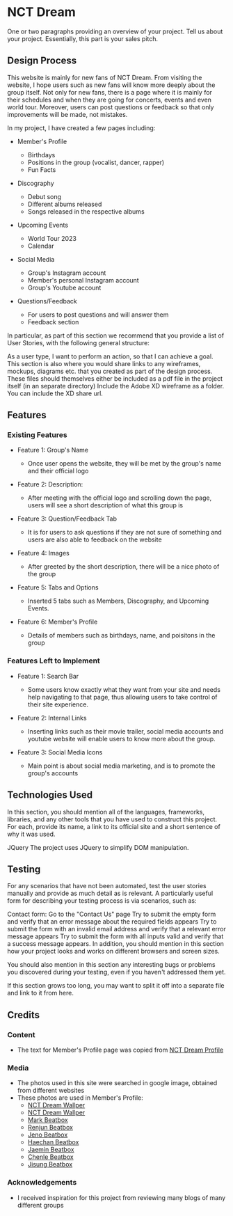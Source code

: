 # NCT Dream
One or two paragraphs providing an overview of your project. Tell us about your project.
Essentially, this part is your sales pitch.



## Design Process
This website is mainly for new fans of NCT Dream. From visiting the website, I hope users such as new fans will know more deeply about the group itself. Not only for new fans, there is a page where it is mainly for their schedules and when they are going for concerts, events and even world tour. Moreover, users can post questions or feedback so that only improvements will be made, not mistakes. 

In my project, I have created a few pages including:
  - Member's Profile 
    - Birthdays
    - Positions in the group (vocalist, dancer, rapper)
    - Fun Facts
    
  - Discography
    - Debut song
    - Different albums released
    - Songs released in the respective albums
    
  - Upcoming Events
    - World Tour 2023
    - Calendar
    
  - Social Media
    - Group's Instagram account
    - Member's personal Instagram account
    - Group's Youtube account
  
  - Questions/Feedback
    - For users to post questions and will answer them
    - Feedback section
  

In particular, as part of this section we recommend that you provide a list of User Stories, with the following general structure:

As a user type, I want to perform an action, so that I can achieve a goal.
This section is also where you would share links to any wireframes, mockups, diagrams etc. that you created as part of the design process. These files should themselves either be included as a pdf file in the project itself (in an separate directory) Include the Adobe XD wireframe as a folder. You can include the XD share url.




## Features
### Existing Features
- Feature 1: Group's Name
  - Once user opens the website, they will be met by the group's name and their official logo
  
- Feature 2: Description:
  - After meeting with the official logo and scrolling down the page, users will see a short description of what this group is
  
- Feature 3: Question/Feedback Tab
  - It is for users to ask questions if they are not sure of something and users are also able to feedback on the website
  
- Feature 4: Images
  - After greeted by the short description, there will be a nice photo of the group
  
- Feature 5: Tabs and Options
  - Inserted 5 tabs such as Members, Discography, and Upcoming Events.
  
- Feature 6: Member's Profile
  - Details of members such as birthdays, name, and poisitons in the group


### Features Left to Implement
- Feature 1: Search Bar
  - Some users know exactly what they want from your site and needs help navigating to that page, thus allowing users to take control of their site experience.
  
- Feature 2: Internal Links
  - Inserting links such as their movie trailer, social media accounts and youtube website will enable users to know more about the group.
  
- Feature 3: Social Media Icons
  - Main point is about social media marketing, and is to promote the group's accounts






## Technologies Used
In this section, you should mention all of the languages, frameworks, libraries, and any other tools that you have used to construct this project. For each, provide its name, a link to its official site and a short sentence of why it was used.

JQuery
The project uses JQuery to simplify DOM manipulation.




## Testing
For any scenarios that have not been automated, test the user stories manually and provide as much detail as is relevant. A particularly useful form for describing your testing process is via scenarios, such as:

Contact form:
Go to the "Contact Us" page
Try to submit the empty form and verify that an error message about the required fields appears
Try to submit the form with an invalid email address and verify that a relevant error message appears
Try to submit the form with all inputs valid and verify that a success message appears.
In addition, you should mention in this section how your project looks and works on different browsers and screen sizes.

You should also mention in this section any interesting bugs or problems you discovered during your testing, even if you haven't addressed them yet.

If this section grows too long, you may want to split it off into a separate file and link to it from here.





## Credits
### Content
- The text for Member's Profile page was copied from [NCT Dream Profile](https://kprofiles.com/nct-dream-members-profile/)

### Media
- The photos used in this site were searched in google image, obtained from different websites
- These photos are used in Member's Profile:
  - [NCT Dream Wallper](https://wallpapercave.com/wp/wp9142780.jpg)
  - [NCT Dream Wallper](https://encrypted-tbn0.gstatic.com/images?q=tbn:ANd9GcQ8gMGWwaO-SY1FGze1_RT9gW4ambuS2-69UA&usqp=CAU)
  - [Mark Beatbox](https://pbs.twimg.com/media/FTSTiLdVEAU0-3W.jpg)
  - [Renjun Beatbox](https://pbs.twimg.com/media/FTSToA1VIAAd0S1?format=jpg&name=4096x4096)
  - [Jeno Beatbox](https://0.soompi.io/wp-content/uploads/2022/05/27084709/Jeno-11.jpeg)
  - [Haechan Beatbox](https://pbs.twimg.com/media/FTxf4DBVsAAcj2H?format=jpg&name=4096x4096)
  - [Jaemin Beatbox](https://i.redd.it/m32xl3gdgu091.jpg)
  - [Chenle Beatbox](https://pbs.twimg.com/media/FTxgmT7VUAAoKKk?format=jpg&name=4096x4096)
  - [Jisung Beatbox](https://pbs.twimg.com/media/FTeidMoacAAEReO?format=jpg&name=large)

### Acknowledgements
- I received inspiration for this project from reviewing many blogs of many different groups
